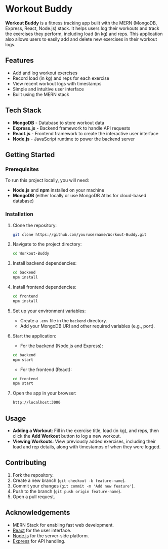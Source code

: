 # Workout Buddy

**Workout Buddy** is a fitness tracking app built with the MERN (MongoDB, Express, React, Node.js) stack. It helps users log their workouts and track the exercises they perform, including load (in kg) and reps. This application also allows users to easily add and delete new exercises in their workout logs.

## Features
- Add and log workout exercises
- Record load (in kg) and reps for each exercise
- View recent workout logs with timestamps
- Simple and intuitive user interface
- Built using the MERN stack

## Tech Stack
- **MongoDB** - Database to store workout data
- **Express.js** - Backend framework to handle API requests
- **React.js** - Frontend framework to create the interactive user interface
- **Node.js** - JavaScript runtime to power the backend server

## Getting Started

### Prerequisites
To run this project locally, you will need:
- **Node.js** and **npm** installed on your machine
- **MongoDB** (either locally or use MongoDB Atlas for cloud-based database)

### Installation

1. Clone the repository:

    ```bash
    git clone https://github.com/yourusername/Workout-Buddy.git
    ```

2. Navigate to the project directory:

    ```bash
    cd Workout-Buddy
    ```

3. Install backend dependencies:

    ```bash
    cd backend
    npm install
    ```

4. Install frontend dependencies:

    ```bash
    cd frontend
    npm install
    ```

5. Set up your environment variables:
   - Create a `.env` file in the `backend` directory.
   - Add your MongoDB URI and other required variables (e.g., port).

6. Start the application:
    - For the backend (Node.js and Express):

    ```bash
    cd backend
    npm start
    ```

    - For the frontend (React):

    ```bash
    cd frontend
    npm start
    ```

7. Open the app in your browser:

    ```bash
    http://localhost:3000
    ```

## Usage

- **Adding a Workout**: Fill in the exercise title, load (in kg), and reps, then click the **Add Workout** button to log a new workout.
- **Viewing Workouts**: View previously added exercises, including their load and rep details, along with timestamps of when they were logged.

## Contributing

1. Fork the repository.
2. Create a new branch (`git checkout -b feature-name`).
3. Commit your changes (`git commit -m 'Add new feature'`).
4. Push to the branch (`git push origin feature-name`).
5. Open a pull request.

## Acknowledgements

- MERN Stack for enabling fast web development.
- [React](https://reactjs.org/) for the user interface.
- [Node.js](https://nodejs.org/en/) for the server-side platform.
- [Express](https://expressjs.com/) for API handling.
